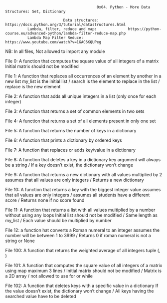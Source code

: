                                              0x04. Python - More Data Structures: Set, Dictionary
                                             
                              Data structures:             https://docs.python.org/3/tutorial/datastructures.html
              Lambda, filter, reduce and map:              https://python-course.eu/advanced-python/lambda-filter-reduce-map.php
              Lambda Map Filter Reduce:                    https://www.youtube.com/watch?v=1GAC6KQUPeg
                                           
                                                   
 NB: In all files, Not allowed to import any module
                                                
 File 0: A function that computes the square value of all integers of a matrix
         Initial matrix should not be modified  
         
 File 1: A function that replaces all occurrences of an element by another in a new list
         my_list is the initial list / search is the element to replace in the list / replace is the new element
         
 File 2: A function that adds all unique integers in a list (only once for each integer)
         
 File 3: A function that returns a set of common elements in two sets
 
 File 4: A function that returns a set of all elements present in only one set
 
 File 5: A function that returns the number of keys in a dictionary
 
 File 6: A function that prints a dictionary by ordered keys
 
 File 7: A function that replaces or adds key/value in a dictionary
 
 File 8: A function that deletes a key in a dictionary
         key argument will always be a string / If a key doesn’t exist, the dictionary won’t change
         
 File 9: A function that returns a new dictionary with all values multiplied by 2
         assumes that all values are only integers / Returns a new dictionary
         
 File 10: A function that returns a key with the biggest integer value
          assumes that all values are only integers / assumes all students have a different score / Returns none if no score found
          
 File 11: A function that returns a list with all values multiplied by a number without using any loops
          Initial list should not be modified / Same length as my_list / Each value should be multiplied by number
          
 File 12:  a function hat converts a Roman numeral to an integer
           assumes the number will be between 1 to 3999 / Returns 0 if roman numeral is not a string or None
           
 File 100: A function that returns the weighted average of all integers tuple (<score>, <weight>)  
  
 File 101: A function that computes the square value of all integers of a matrix using map
           maximum 3 lines / Initial matrix should not be modified / Matrix is a 2D array /  not allowed to use for or while
  
 File 102: A function that deletes keys with a specific value in a dictionary
           If the value doesn’t exist, the dictionary won’t change / All keys having the searched value have to be deleted
